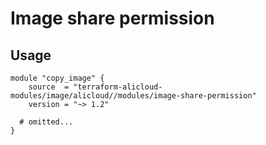 # Image share permission

## Usage

```hcl
module "copy_image" {
    source  = "terraform-alicloud-modules/image/alicloud//modules/image-share-permission"
    version = "~> 1.2"

  # omitted...
}
```